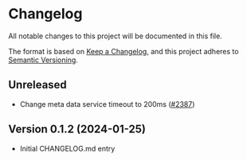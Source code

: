 # Changelog

All notable changes to this project will be documented in this file.

The format is based on [Keep a Changelog](https://keepachangelog.com/en/1.0.0/),
and this project adheres to [Semantic Versioning](https://semver.org/spec/v2.0.0.html).

## Unreleased

- Change meta data service timeout to 200ms
  ([#2387](https://github.com/open-telemetry/opentelemetry-python-contrib/pull/2387))

## Version 0.1.2 (2024-01-25)

- Initial CHANGELOG.md entry
